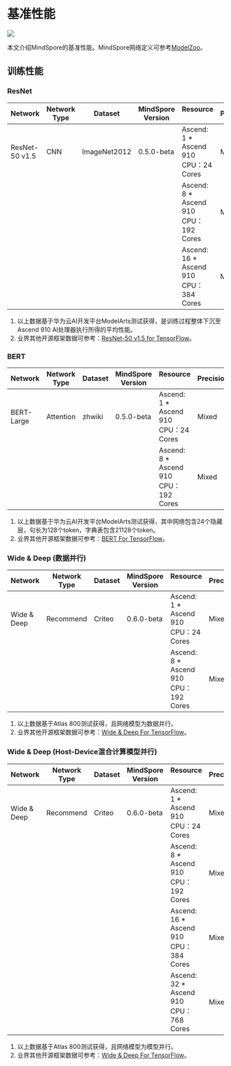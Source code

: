 # 基准性能

<a href="https://gitee.com/mindspore/docs/blob/master/docs/mindspore/source_zh_cn/note/benchmark.md" target="_blank"><img src="https://mindspore-website.obs.cn-north-4.myhuaweicloud.com/website-images/master/resource/_static/logo_source.png"></a>

本文介绍MindSpore的基准性能。MindSpore网络定义可参考[ModelZoo](https://gitee.com/mindspore/models/tree/master)。

## 训练性能

### ResNet

| Network | Network Type | Dataset | MindSpore Version | Resource &nbsp; &nbsp; &nbsp; &nbsp; &nbsp; &nbsp; &nbsp; &nbsp; | Precision | Batch Size | Throughput | Speedup |
| --- | --- | --- | --- | --- | --- | --- | --- | --- |
| ResNet-50 v1.5 | CNN | ImageNet2012 | 0.5.0-beta | Ascend: 1 * Ascend 910 </br> CPU：24 Cores | Mixed | 256 | 2115 images/sec | - |
|  |  |  |  | Ascend: 8 * Ascend 910 </br> CPU：192 Cores | Mixed | 256 | 16600 images/sec | 0.98 |
|  |  |  |  | Ascend: 16 * Ascend 910 </br> CPU：384 Cores | Mixed | 256 | 32768 images/sec | 0.96 |

1. 以上数据基于华为云AI开发平台ModelArts测试获得，是训练过程整体下沉至Ascend 910 AI处理器执行所得的平均性能。
2. 业界其他开源框架数据可参考：[ResNet-50 v1.5 for TensorFlow](https://github.com/NVIDIA/DeepLearningExamples/tree/master/TensorFlow/Classification/ConvNets/resnet50v1.5)。

### BERT

| Network | Network Type | Dataset | MindSpore Version | Resource &nbsp; &nbsp; &nbsp; &nbsp; &nbsp; &nbsp; &nbsp; &nbsp; | Precision | Batch Size | Throughput |  Speedup |
| --- | --- | --- | --- | --- | --- | --- | --- | --- |
| BERT-Large | Attention | zhwiki | 0.5.0-beta | Ascend: 1 * Ascend 910 </br> CPU：24 Cores | Mixed | 96 | 269 sentences/sec | - |
|  |  |  |  | Ascend: 8 * Ascend 910 </br> CPU：192 Cores | Mixed | 96 | 2069 sentences/sec | 0.96 |

1. 以上数据基于华为云AI开发平台ModelArts测试获得，其中网络包含24个隐藏层，句长为128个token，字典表包含21128个token。  
2. 业界其他开源框架数据可参考：[BERT For TensorFlow](https://github.com/NVIDIA/DeepLearningExamples/tree/master/TensorFlow/LanguageModeling/BERT)。

### Wide & Deep (数据并行)

| Network | Network Type | Dataset | MindSpore Version | Resource &nbsp; &nbsp; &nbsp; &nbsp; &nbsp; &nbsp; &nbsp; &nbsp; | Precision | Batch Size | Throughput |  Speedup |
| --- | --- | --- | --- | --- | --- | --- | --- | --- |
| Wide & Deep | Recommend | Criteo | 0.6.0-beta | Ascend: 1 * Ascend 910 </br> CPU：24 Cores | Mixed | 16000 | 796892 samples/sec | - |
|  |  |  |  | Ascend: 8 \* Ascend 910 </br> CPU：192 Cores | Mixed | 16000*8 | 4872849 samples/sec | 0.76 |

1. 以上数据基于Atlas 800测试获得，且网络模型为数据并行。
2. 业界其他开源框架数据可参考：[Wide & Deep For TensorFlow](https://github.com/NVIDIA/DeepLearningExamples/tree/master/TensorFlow/Recommendation/WideAndDeep)。

### Wide & Deep (Host-Device混合计算模型并行)

| Network | Network Type | Dataset | MindSpore Version | Resource &nbsp; &nbsp; &nbsp; &nbsp; &nbsp; &nbsp; &nbsp; &nbsp; | Precision | Batch Size | Throughput |  Speedup |
| --- | --- | --- | --- | --- | --- | --- | --- | --- |
| Wide & Deep | Recommend | Criteo | 0.6.0-beta | Ascend: 1 * Ascend 910 </br> CPU：24 Cores | Mixed | 8000 | 68715 samples/sec | - |
|  |  |  |  | Ascend: 8 \* Ascend 910 </br> CPU：192 Cores | Mixed | 8000*8 | 283830 samples/sec | 0.51 |
|  |  |  |  | Ascend: 16 \* Ascend 910 </br> CPU：384 Cores | Mixed | 8000*16 | 377848 samples/sec | 0.34 |
|  |  |  |  | Ascend: 32 \* Ascend 910 </br> CPU：768 Cores | Mixed | 8000*32 | 433423 samples/sec | 0.20 |

1. 以上数据基于Atlas 800测试获得，且网络模型为模型并行。
2. 业界其他开源框架数据可参考：[Wide & Deep For TensorFlow](https://github.com/NVIDIA/DeepLearningExamples/tree/master/TensorFlow/Recommendation/WideAndDeep)。
